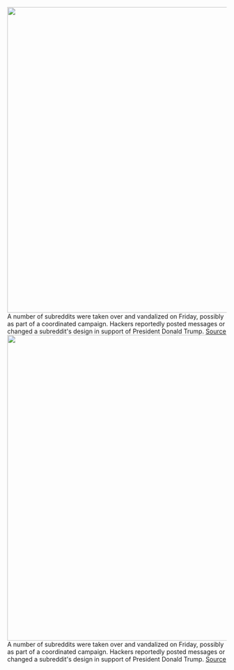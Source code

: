 <img src='https://cdn.vox-cdn.com/thumbor/22t2bxx13MJ2sD89qjxqXt2vGNw=/0x0:2040x1360/1200x800/filters:focal(857x517:1183x843)/cdn.vox-cdn.com/uploads/chorus_image/image/67172309/acastro_180413_1777_reddit_0002.0.jpg' width='700px' /><br/>
A number of subreddits were taken over and vandalized on Friday, possibly as part of a coordinated campaign. Hackers reportedly posted messages or changed a subreddit's design in support of President Donald Trump.
<a href='https://www.theverge.com/2020/8/7/21358898/reddit-subreddits-trump-communities-vandalized-compromised-moderator-accounts'> Source <a/><img src='https://cdn.vox-cdn.com/thumbor/22t2bxx13MJ2sD89qjxqXt2vGNw=/0x0:2040x1360/1200x800/filters:focal(857x517:1183x843)/cdn.vox-cdn.com/uploads/chorus_image/image/67172309/acastro_180413_1777_reddit_0002.0.jpg' width='700px' /><br/>
A number of subreddits were taken over and vandalized on Friday, possibly as part of a coordinated campaign. Hackers reportedly posted messages or changed a subreddit's design in support of President Donald Trump.
<a href='https://www.theverge.com/2020/8/7/21358898/reddit-subreddits-trump-communities-vandalized-compromised-moderator-accounts'> Source <a/>